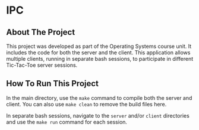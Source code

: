 # IPC

## About The Project
This project was developed as part of the Operating Systems course unit. It includes the code for both the server and the client. This application allows multiple clients, running in separate bash sessions, to participate in different Tic-Tac-Toe server sessions.

## How To Run This Project
In the main directory, use the `make` command to compile both the server and client. You can also use `make clean` to remove the build files here.

In separate bash sessions, navigate to the `server` and/or `client` directories and use the `make run` command for each session.
